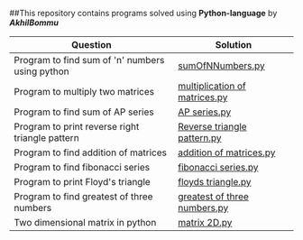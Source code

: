 ##This repository contains programs solved using **Python-language** by _**AkhilBommu**_

  Question | Solution
---------- | -------------
Program to find sum of 'n' numbers using python | [sumOfNNumbers.py](https://github.com/akhilbommu/Python-Programs/blob/master/sumOfNNumbers.py) 
Program to multiply two matrices | [multiplication of matrices.py](https://github.com/akhilbommu/Python-Programs/blob/master/multiplication%20of%20matrices.py)
Program to find sum of AP series | [AP series.py](https://github.com/akhilbommu/Python-Programs/blob/master/AP%20series.py)
Program to print reverse right triangle pattern | [Reverse triangle pattern.py](https://github.com/akhilbommu/Python-Programs/blob/master/Reverse%20triangle%20pattern.py)
Program to find addition of matrices | [addition of matrices.py](https://github.com/akhilbommu/Python-Programs/blob/master/addition%20of%20matrices.py)
Program to find fibonacci series | [fibonacci series.py](https://github.com/akhilbommu/Python-Programs/blob/master/fibonacci%20series.py)
Program to print Floyd's triangle | [floyds triangle.py](https://github.com/akhilbommu/Python-Programs/blob/master/floyds%20triangle.py)
Program to find greatest of three numbers | [greatest of three numbers.py](https://github.com/akhilbommu/Python-Programs/blob/master/greatest%20of%20three%20numbers.py)
Two dimensional matrix in python | [matrix 2D.py](https://github.com/akhilbommu/Python-Programs/blob/master/matrix%202D.py)
